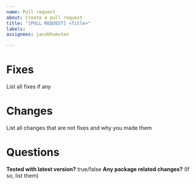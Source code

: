 ```yaml
---
name: Pull request
about: Create a pull request
title: "[PULL REQUEST] <Title>"
labels: 
assignees: jacobhumston

---
```

  
# Fixes
List all fixes if any 
  
# Changes
List all changes that are not fixes and why you made them

# Questions
**Tested with latest version?** true/false
**Any package related changes?** (If so, list them)
